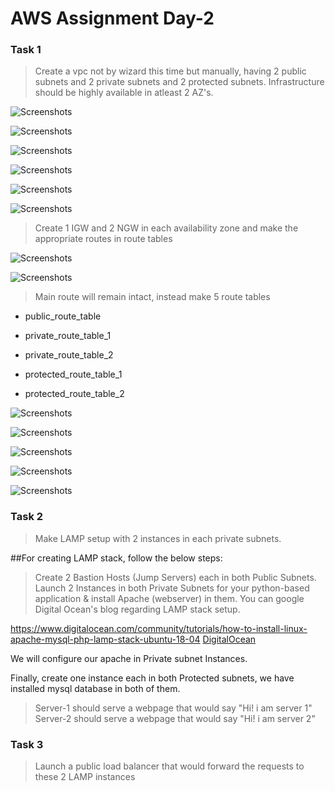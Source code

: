 # AWS Assignment Day-2

### Task 1

> Create a vpc not by wizard this time but manually, having 2 public subnets and 2 private subnets and 2 protected subnets. Infrastructure should be highly available in atleast 2 AZ's.


![Screenshots](Screenshots/1.png)


![Screenshots](Screenshots/2.png)


![Screenshots](Screenshots/3.png)


![Screenshots](Screenshots/4.png)


![Screenshots](Screenshots/5.png)


![Screenshots](Screenshots/7.png)


> Create 1 IGW and 2 NGW in each availability zone and make the appropriate routes in route tables


![Screenshots](Screenshots/8.png)


![Screenshots](Screenshots/10.png)


> Main route will remain intact, instead make 5 route tables

 - public_route_table

 - private_route_table_1

 - private_route_table_2 

 - protected_route_table_1

 - protected_route_table_2


![Screenshots](Screenshots/14.png)


![Screenshots](Screenshots/11.png)


![Screenshots](Screenshots/15.png)


![Screenshots](Screenshots/12.png)


![Screenshots](Screenshots/16.png)


### Task 2

> Make LAMP setup with 2 instances in each private subnets.

##For creating LAMP stack, follow the below steps:

> Create 2 Bastion Hosts (Jump Servers) each in both Public Subnets.
> Launch 2 Instances in both Private Subnets for your python-based application
> & install Apache (webserver) in them. You can google Digital Ocean's blog regarding LAMP stack setup.

https://www.digitalocean.com/community/tutorials/how-to-install-linux-apache-mysql-php-lamp-stack-ubuntu-18-04
[DigitalOcean](https://www.digitalocean.com)

We will configure our apache in Private subnet Instances.

Finally, create one instance each in both Protected subnets, we have installed mysql database in both of them.



> Server-1 should serve a webpage that would say "Hi! i am server 1"
> Server-2 should serve a webpage that would say "Hi! i am server 2"

### Task 3

> Launch a public load balancer that would forward the requests to these 2 LAMP instances
